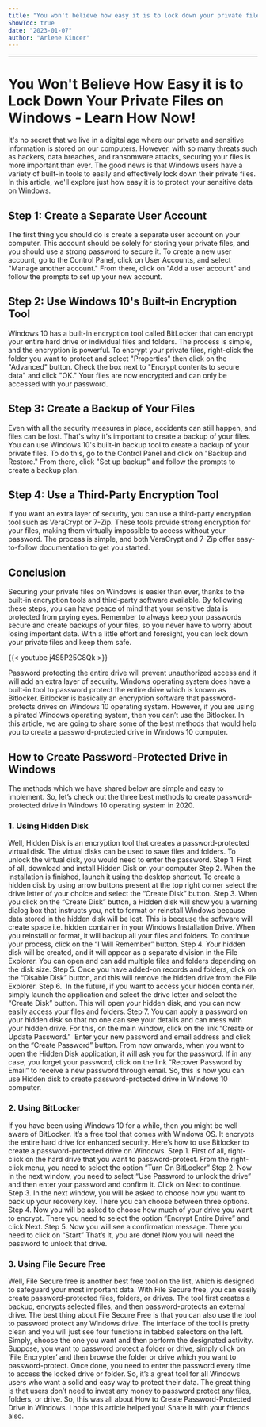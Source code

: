 ```yaml
---
title: "You won't believe how easy it is to lock down your private files on Windows - learn how now!"
ShowToc: true 
date: "2023-01-07"
author: "Arlene Kincer"
---
```

*****
# You Won't Believe How Easy it is to Lock Down Your Private Files on Windows - Learn How Now!

It's no secret that we live in a digital age where our private and sensitive information is stored on our computers. However, with so many threats such as hackers, data breaches, and ransomware attacks, securing your files is more important than ever. The good news is that Windows users have a variety of built-in tools to easily and effectively lock down their private files. In this article, we'll explore just how easy it is to protect your sensitive data on Windows.

## Step 1: Create a Separate User Account

The first thing you should do is create a separate user account on your computer. This account should be solely for storing your private files, and you should use a strong password to secure it. To create a new user account, go to the Control Panel, click on User Accounts, and select "Manage another account." From there, click on "Add a user account" and follow the prompts to set up your new account.

## Step 2: Use Windows 10's Built-in Encryption Tool

Windows 10 has a built-in encryption tool called BitLocker that can encrypt your entire hard drive or individual files and folders. The process is simple, and the encryption is powerful. To encrypt your private files, right-click the folder you want to protect and select "Properties" then click on the "Advanced" button. Check the box next to "Encrypt contents to secure data" and click "OK." Your files are now encrypted and can only be accessed with your password.

## Step 3: Create a Backup of Your Files

Even with all the security measures in place, accidents can still happen, and files can be lost. That's why it's important to create a backup of your files. You can use Windows 10's built-in backup tool to create a backup of your private files. To do this, go to the Control Panel and click on "Backup and Restore." From there, click "Set up backup" and follow the prompts to create a backup plan.

## Step 4: Use a Third-Party Encryption Tool

If you want an extra layer of security, you can use a third-party encryption tool such as VeraCrypt or 7-Zip. These tools provide strong encryption for your files, making them virtually impossible to access without your password. The process is simple, and both VeraCrypt and 7-Zip offer easy-to-follow documentation to get you started.

## Conclusion

Securing your private files on Windows is easier than ever, thanks to the built-in encryption tools and third-party software available. By following these steps, you can have peace of mind that your sensitive data is protected from prying eyes. Remember to always keep your passwords secure and create backups of your files, so you never have to worry about losing important data. With a little effort and foresight, you can lock down your private files and keep them safe.

{{< youtube j4S5P25C8Qk >}} 



Password protecting the entire drive will prevent unauthorized access and it will add an extra layer of security. Windows operating system does have a built-in tool to password protect the entire drive which is known as Bitlocker. Bitlocker is basically an encryption software that password-protects drives on Windows 10 operating system.
However, if you are using a pirated Windows operating system, then you can’t use the Bitlocker. In this article, we are going to share some of the best methods that would help you to create a password-protected drive in Windows 10 computer.

 
## How to Create Password-Protected Drive in Windows


The methods which we have shared below are simple and easy to implement. So, let’s check out the three best methods to create password-protected drive in Windows 10 operating system in 2020.

 
### 1. Using Hidden Disk


Well, Hidden Disk is an encryption tool that creates a password-protected virtual disk. The virtual disks can be used to save files and folders. To unlock the virtual disk, you would need to enter the password.
Step 1. First of all, download and install Hidden Disk on your computer
Step 2. When the installation is finished, launch it using the desktop shortcut. To create a hidden disk by using arrow buttons present at the top right corner select the drive letter of your choice and select the “Create Disk” button.
Step 3. When you click on the “Create Disk” button, a Hidden disk will show you a warning dialog box that instructs you, not to format or reinstall Windows because data stored in the hidden disk will be lost. This is because the software will create space i.e. hidden container in your Windows Installation Drive. When you reinstall or format, it will backup all your files and folders. To continue your process, click on the “I Will Remember” button.
Step 4. Your hidden disk will be created, and it will appear as a separate division in the File Explorer. You can open and can add multiple files and folders depending on the disk size.
Step 5. Once you have added-on records and folders, click on the “Disable Disk” button, and this will remove the hidden drive from the File Explorer.
Step 6.  In the future, if you want to access your hidden container, simply launch the application and select the drive letter and select the “Create Disk” button. This will open your hidden disk, and you can now easily access your files and folders.
Step 7. You can apply a password on your hidden disk so that no one can see your details and can mess with your hidden drive. For this, on the main window, click on the link “Create or Update Password.”  Enter your new password and email address and click on the “Create Password” button.
From now onwards, when you want to open the Hidden Disk application, it will ask you for the password. If in any case, you forget your password, click on the link “Recover Password by Email” to receive a new password through email.
So, this is how you can use Hidden disk to create password-protected drive in Windows 10 computer.

 
### 2. Using BitLocker


If you have been using Windows 10 for a while, then you might be well aware of BitLocker. It’s a free tool that comes with Windows OS. It encrypts the entire hard drive for enhanced security. Here’s how to use Bitlocker to create a password-protected drive on Windows.
Step 1. First of all, right-click on the hard drive that you want to password-protect. From the right-click menu, you need to select the option “Turn On BitLocker”
Step 2. Now in the next window, you need to select “Use Password to unlock the drive” and then enter your password and confirm it. Click on Next to continue.
Step 3. In the next window, you will be asked to choose how you want to back up your recovery key. There you can choose between three options.
Step 4. Now you will be asked to choose how much of your drive you want to encrypt. There you need to select the option “Encrypt Entire Drive” and click Next.
Step 5. Now you will see a confirmation message. There you need to click on “Start”
That’s it, you are done! Now you will need the password to unlock that drive.

 
### 3. Using File Secure Free


Well, File Secure free is another best free tool on the list, which is designed to safeguard your most important data. With File Secure free, you can easily create password-protected files, folders, or drives. The tool first creates a backup, encrypts selected files, and then password-protects an external drive.
The best thing about File Secure Free is that you can also use the tool to password protect any Windows drive. The interface of the tool is pretty clean and you will just see four functions in tabbed selectors on the left. Simply, choose the one you want and then perform the designated activity.
Suppose, you want to password protect a folder or drive, simply click on ‘File Encrypter’ and then browse the folder or drive which you want to password-protect. Once done, you need to enter the password every time to access the locked drive or folder.
So, it’s a great tool for all Windows users who want a solid and easy way to protect their data. The great thing is that users don’t need to invest any money to password protect any files, folders, or drive.
So, this was all about How to Create Password-Protected Drive in Windows. I hope this article helped you! Share it with your friends also.




